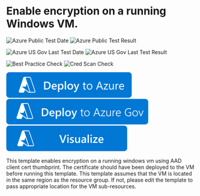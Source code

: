 # Enable encryption on a running Windows VM. 

![Azure Public Test Date](https://azurequickstartsservice.blob.core.windows.net/badges/quickstarts/microsoft.compute/encrypt-running-windows-vm-aad-client-cert/PublicLastTestDate.svg)
![Azure Public Test Result](https://azurequickstartsservice.blob.core.windows.net/badges/quickstarts/microsoft.compute/encrypt-running-windows-vm-aad-client-cert/PublicDeployment.svg)

![Azure US Gov Last Test Date](https://azurequickstartsservice.blob.core.windows.net/badges/quickstarts/microsoft.compute/encrypt-running-windows-vm-aad-client-cert/FairfaxLastTestDate.svg)
![Azure US Gov Last Test Result](https://azurequickstartsservice.blob.core.windows.net/badges/quickstarts/microsoft.compute/encrypt-running-windows-vm-aad-client-cert/FairfaxDeployment.svg)

![Best Practice Check](https://azurequickstartsservice.blob.core.windows.net/badges/quickstarts/microsoft.compute/encrypt-running-windows-vm-aad-client-cert/BestPracticeResult.svg)
![Cred Scan Check](https://azurequickstartsservice.blob.core.windows.net/badges/quickstarts/microsoft.compute/encrypt-running-windows-vm-aad-client-cert/CredScanResult.svg)

[![Deploy To Azure](https://raw.githubusercontent.com/Azure/azure-quickstart-templates/master/1-CONTRIBUTION-GUIDE/images/deploytoazure.svg?sanitize=true)](https://portal.azure.com/#create/Microsoft.Template/uri/https%3A%2F%2Fraw.githubusercontent.com%2FAzure%2Fazure-quickstart-templates%2Fmaster%2Fquickstarts%2Fmicrosoft.compute%2Fencrypt-running-windows-vm-aad-client-cert%2Fazuredeploy.json)  [![Deploy To Azure US Gov](https://raw.githubusercontent.com/Azure/azure-quickstart-templates/master/1-CONTRIBUTION-GUIDE/images/deploytoazuregov.svg?sanitize=true)](https://portal.azure.us/#create/Microsoft.Template/uri/https%3A%2F%2Fraw.githubusercontent.com%2FAzure%2Fazure-quickstart-templates%2Fmaster%2Fquickstarts%2Fmicrosoft.compute%2Fencrypt-running-windows-vm-aad-client-cert%2Fazuredeploy.json)  [![Visualize](https://raw.githubusercontent.com/Azure/azure-quickstart-templates/master/1-CONTRIBUTION-GUIDE/images/visualizebutton.svg?sanitize=true)](http://armviz.io/#/?load=https%3A%2F%2Fraw.githubusercontent.com%2FAzure%2Fazure-quickstart-templates%2Fmaster%2Fquickstarts%2Fmicrosoft.compute%2Fencrypt-running-windows-vm-aad-client-cert%2Fazuredeploy.json)

This template enables encryption on a running windows vm using AAD client cert thumbprint. The certificate should have been deployed to the VM before running this template. This template assumes that the VM is located in the same region as the resource group. If not, please edit the template to pass appropriate location for the VM sub-resources.
